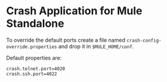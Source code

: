 # Crash Application for Mule Standalone

To override the default ports create a file named `crash-config-override.properties` and drop it in `$MULE_HOME/conf`.

Default properties are:

    crash.telnet.port=4020
    crash.ssh.port=4022
